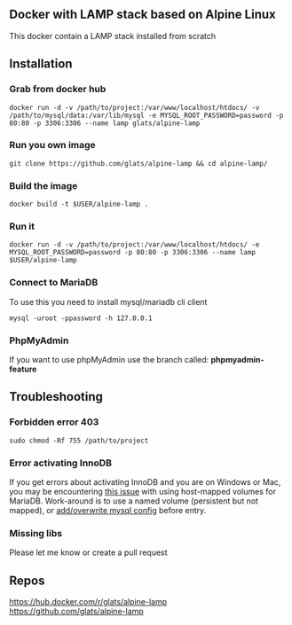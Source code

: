 ## Docker with LAMP stack based on Alpine Linux

This docker contain a LAMP stack installed from scratch

## Installation
### Grab from docker hub
```
docker run -d -v /path/to/project:/var/www/localhost/htdocs/ -v /path/to/mysql/data:/var/lib/mysql -e MYSQL_ROOT_PASSWORD=password -p 80:80 -p 3306:3306 --name lamp glats/alpine-lamp
```

### Run you own image

```  
git clone https://github.com/glats/alpine-lamp && cd alpine-lamp/
```

### Build the image
```
docker build -t $USER/alpine-lamp .
```

### Run it

```
docker run -d -v /path/to/project:/var/www/localhost/htdocs/ -e MYSQL_ROOT_PASSWORD=password -p 80:80 -p 3306:3306 --name lamp $USER/alpine-lamp
```

### Connect to MariaDB
To use this you need to install mysql/mariadb cli client
```
mysql -uroot -ppassword -h 127.0.0.1
```

### PhpMyAdmin

If you want to use phpMyAdmin use the branch called: **phpmyadmin-feature**


## Troubleshooting

### Forbidden error 403 
```
sudo chmod -Rf 755 /path/to/project
``` 

### Error activating InnoDB
If you get errors about activating InnoDB and you are on Windows or Mac, you
may be encountering [this
issue](https://github.com/docker-library/mariadb/issues/95) with using
host-mapped volumes for MariaDB. Work-around is to use a named volume
(persistent but not mapped), or [add/overwrite mysql config](https://github.com/docker-library/mariadb/issues/95#issuecomment-391587301) before entry.

### Missing libs
Please let me know or create a pull request

## Repos
https://hub.docker.com/r/glats/alpine-lamp  
https://github.com/glats/alpine-lamp
